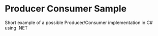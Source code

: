 # Producer Consumer Sample
Short example of a possible Producer/Consumer implementation in C# using .NET
